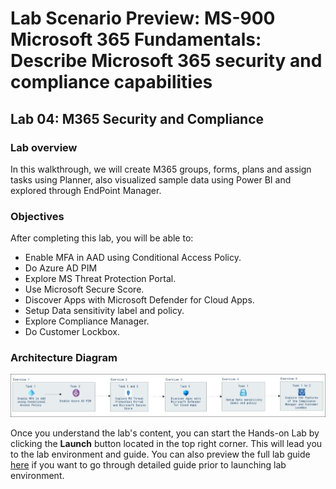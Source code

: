 # Lab Scenario Preview: MS-900 Microsoft 365 Fundamentals: Describe Microsoft 365 security and compliance capabilities

## Lab 04: M365 Security and Compliance

### Lab overview

In this walkthrough, we will create M365 groups, forms, plans and assign tasks using Planner, also visualized sample data using Power BI and explored through EndPoint Manager.

### Objectives

After completing this lab, you will be able to:

- Enable MFA in AAD using Conditional Access Policy.
- Do Azure AD PIM
- Explore MS Threat Protection Portal.
- Use Microsoft Secure Score.
- Discover Apps with Microsoft Defender for Cloud Apps.
- Setup Data sensitivity label and policy.
- Explore Compliance Manager.
- Do Customer Lockbox.

### Architecture Diagram

![](media/MS-900-LSP-Mod-4.png)

Once you understand the lab's content, you can start the Hands-on Lab by clicking the **Launch** button located in the top right corner. This will lead you to the lab environment and guide. You can also preview the full lab guide [here](https://experience.cloudlabs.ai/#/labguidepreview/08e4ac19-130e-4bc9-8e2d-cdd15211dcfb) if you want to go through detailed guide prior to launching lab environment.